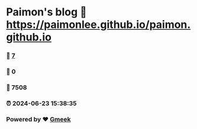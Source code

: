 # Paimon's blog :link: https://paimonlee.github.io/paimon.github.io 
### :page_facing_up: [7](https://paimonlee.github.io/paimon.github.io/tag.html) 
### :speech_balloon: 0 
### :hibiscus: 7508 
### :alarm_clock: 2024-06-23 15:38:35 
### Powered by :heart: [Gmeek](https://github.com/Meekdai/Gmeek)
